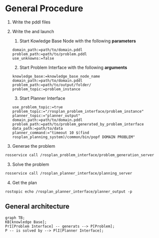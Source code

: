 
# General Procedure

1. Write the pddl files

2. Write the and launch 
    1. Start Kowledge Base Node with the following **parameters**
    ```
    domain_path:=path/to/domain.pddl
    problem_path:=path/to/problem.pddl
    use_unknowns:=false
    ```
    2. Start Problem Interface with the following **arguments**
    ```
    knowledge_base:=knowledge_base_node_name
    domain_path:=path/to/domain.pddl
    problem_path:=path/to/output/folder/
    problem_topic:=problem_instance
    ```
    3. Start Planner Interface
    ```
    use_problem_topic:=true
    problem_topic:="/rosplan_problem_interface/problem_instance"
    planner_topic:="planner_output"
    domain_path:=path/to/domain.pddl
    problem_path:=path/to/problem_generated_by_problem_interface
    data_path:=path/to/data
    planner_command:="timeout 10 $(find rosplan_planning_system)/common/bin/popf DOMAIN PROBLEM"
    ```

2. Generae the problem
```BASH
rosservice call /rosplan_problem_interface/problem_generation_server
```
3. Solve the problem
```BASH
rosservice call /rosplan_planner_interface/planning_server
```
4. Get the plan
```
rostopic echo /rosplan_planner_interface/planner_output -p
```

## General architecture 
```mermaid
graph TB;
KB[knowledge Base];
PrI[Problem Interface] -- generats --> P[Problem];
P -- is solved by --> PlI[Planner Interface];
```
